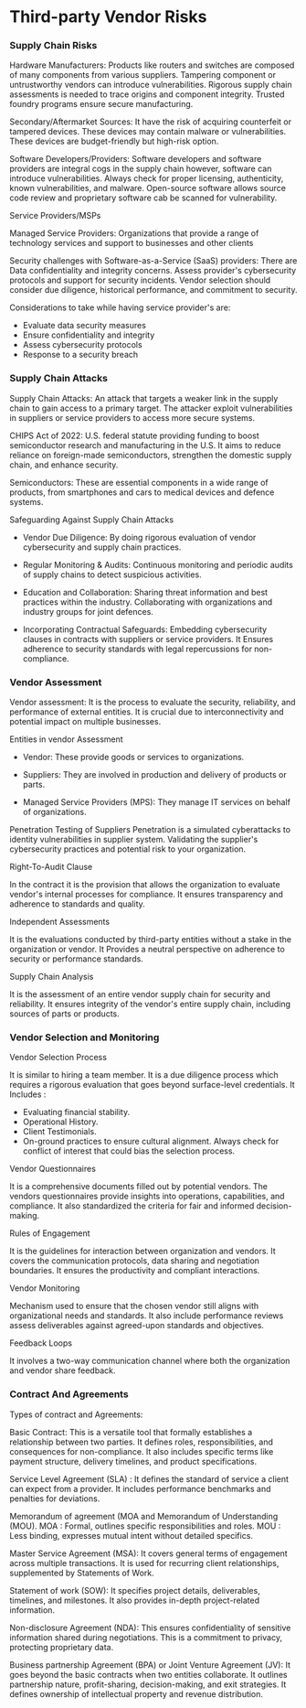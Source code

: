 
# Third-party Vendor Risks

### Supply Chain Risks

Hardware Manufacturers: Products like routers and switches are composed of many components from various suppliers. Tampering component or untrustworthy vendors can introduce vulnerabilities. Rigorous supply chain assessments is needed to trace origins and component integrity. Trusted foundry programs ensure secure manufacturing. 

Secondary/Aftermarket Sources: It have the risk of acquiring counterfeit or tampered devices.  These devices may contain malware or vulnerabilities. These devices are budget-friendly but high-risk option. 

Software Developers/Providers: Software developers and software providers are integral cogs in the supply chain however, software can introduce vulnerabilities. Always check for proper licensing, authenticity, known vulnerabilities, and malware. Open-source software allows source code review and proprietary software cab be scanned for vulnerability. 

Service Providers/MSPs

Managed Service Providers: Organizations that provide a range of technology services and support to businesses and other clients 

Security challenges with Software-as-a-Service (SaaS) providers: There are Data confidentiality and integrity concerns. Assess provider's cybersecurity protocols and support for security incidents. Vendor selection should consider due diligence, historical performance, and commitment to security.

Considerations to take while having service provider's are:

- Evaluate data security measures 
- Ensure confidentiality and integrity 
- Assess cybersecurity protocols 
- Response to a security breach

### Supply Chain Attacks

Supply Chain Attacks: An attack that targets a weaker link in the supply chain to gain access to a primary target. The attacker exploit vulnerabilities in suppliers or service providers to access more secure systems. 

CHIPS Act of 2022: U.S. federal statute providing funding to boost semiconductor research and manufacturing in the U.S. It aims to reduce reliance on foreign-made semiconductors, strengthen the domestic supply chain, and enhance security. 

Semiconductors: These are essential components in a wide range of products, from smartphones and cars to medical devices and defence systems.

Safeguarding Against Supply Chain Attacks

- Vendor Due Diligence: By doing rigorous evaluation of vendor cybersecurity and supply chain practices.

- Regular Monitoring & Audits: Continuous monitoring and periodic audits of supply chains to detect suspicious activities.

- Education and Collaboration: Sharing threat information and best practices within the industry. Collaborating with organizations and industry groups for joint defences.

- Incorporating Contractual Safeguards: Embedding cybersecurity clauses in contracts with suppliers or service providers. It Ensures adherence to security standards with legal repercussions for non-compliance.

### Vendor Assessment 

Vendor assessment: It is the process to evaluate the security, reliability, and performance of external entities. It is crucial due to interconnectivity and potential impact on multiple businesses. 

Entities in vendor Assessment

- Vendor: These provide goods or services to organizations.

- Suppliers: They are involved in production and delivery of products or parts.

- Managed Service Providers (MPS): They manage IT services on behalf of organizations.


Penetration Testing of Suppliers
Penetration is a simulated cyberattacks to identity vulnerabilities in supplier system. Validating the supplier's cybersecurity practices and potential risk to your organization.

Right-To-Audit Clause

In the contract it is the provision that allows the organization to evaluate vendor's internal processes for compliance. It ensures transparency and adherence to standards and quality.

Independent Assessments

It is the evaluations conducted by third-party entities without a stake in the organization or vendor. It Provides a neutral perspective on adherence to security or performance standards.

Supply Chain Analysis

It is the assessment of an entire vendor supply chain for security and reliability. It ensures integrity of the vendor's entire supply chain, including sources of parts or products.

### Vendor Selection and Monitoring

Vendor Selection Process

It is similar to hiring a team member. It is a due diligence process which requires a rigorous evaluation that goes beyond surface-level credentials. 
It Includes : 
 - Evaluating financial stability.
 - Operational History. 
 - Client Testimonials.
 - On-ground practices to ensure cultural alignment.
Always check for conflict of interest that could bias the selection process.

Vendor Questionnaires

It is a comprehensive documents filled out by potential vendors. The vendors questionnaires provide insights into operations, capabilities, and compliance. It also standardized the criteria for fair and informed decision-making.

Rules of Engagement 

 It is the guidelines for interaction between organization and vendors. It covers the communication protocols, data sharing and negotiation boundaries. It ensures the productivity and compliant interactions. 

Vendor Monitoring

Mechanism used to ensure that the chosen vendor still aligns with organizational needs and standards. It also include performance reviews assess deliverables against agreed-upon standards and objectives.

Feedback Loops

It involves a two-way communication channel where both the organization and vendor share feedback.

### Contract And Agreements

Types of contract and Agreements: 

Basic Contract:  This is a versatile tool that formally establishes a relationship between two parties. It defines roles, responsibilities, and consequences for non-compliance.  It also includes  specific terms like payment structure, delivery timelines, and product specifications.

Service Level Agreement (SLA) : It defines the standard of service a client can expect from a provider. It includes performance benchmarks and penalties for deviations. 

Memorandum of agreement (MOA and Memorandum of Understanding (MOU).
 MOA : Formal, outlines specific responsibilities and roles.
 MOU : Less binding, expresses mutual intent without detailed specifics.

Master Service Agreement (MSA): It covers general terms of engagement across multiple transactions. It is used for recurring client relationships, supplemented by Statements of Work.

Statement of work (SOW):  It specifies project details, deliverables, timelines, and milestones.  It also provides in-depth project-related information.

Non-disclosure Agreement (NDA): This ensures confidentiality of sensitive information shared during negotiations. This is a commitment to privacy, protecting proprietary data.

Business partnership Agreement (BPA) or Joint Venture Agreement (JV): It goes beyond  the basic contracts when two entities collaborate. It outlines partnership nature, profit-sharing, decision-making, and exit strategies. It defines ownership of intellectual property and revenue distribution. 


